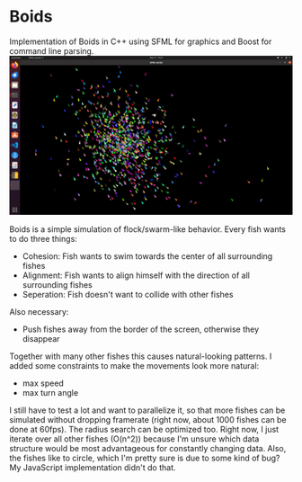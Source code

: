 # Boids  
Implementation of Boids in C++ using SFML for graphics and Boost for command line parsing. 
![alt text](boids.png "Screenshot of Program")

Boids is a simple simulation of flock/swarm-like behavior. Every fish wants to do three things:
  
- Cohesion: Fish wants to swim towards the center of all surrounding fishes  
- Alignment: Fish wants to align himself with the direction of all surrounding fishes   
- Seperation: Fish doesn't want to collide with other fishes   

Also necessary: 

- Push fishes away from the border of the screen, otherwise they disappear  
   
Together with many other fishes this causes natural-looking patterns. I added some constraints to make the movements look more natural:  
  
- max speed  
- max turn angle  
  
I still have to test a lot and want to parallelize it, so that more fishes can be simulated without dropping framerate (right now, about 1000 fishes can be done at 60fps). 
The radius search can be optimized too. Right now, I just iterate over all other fishes (O(n^2)) because I'm unsure which data structure would be most advantageous for constantly changing data. Also, the fishes like to circle, which I'm pretty sure is due to some kind of bug? My JavaScript implementation didn't do that. 
